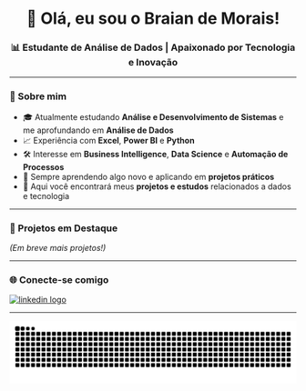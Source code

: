 <h1 align="center">👋 Olá, eu sou o Braian de Morais!</h1>
<h3 align="center">📊 Estudante de Análise de Dados | Apaixonado por Tecnologia e Inovação</h3>

---

### 🚀 Sobre mim
- 🎓 Atualmente estudando **Análise e Desenvolvimento de Sistemas** e me aprofundando em **Análise de Dados**
- 📈 Experiência com **Excel**, **Power BI** e **Python**
- 🛠️ Interesse em **Business Intelligence**, **Data Science** e **Automação de Processos**
- 🌱 Sempre aprendendo algo novo e aplicando em **projetos práticos**
- 📂 Aqui você encontrará meus **projetos e estudos** relacionados a dados e tecnologia

---

### 📌 Projetos em Destaque
<!-- - 📊 **Análise de Vendas no Power BI** – Dashboard interativo para insights de vendas  
- 🐍 **Automação de Processos com Python** – Scripts para otimização de tarefas repetitivas  
- 📈 **Análise de Dados de Mercado** – Limpeza, análise e visualização de dados reais  -->

*(Em breve mais projetos!)*

---

### 🌐 Conecte-se comigo
<div align="left">
  <a href="https://www.linkedin.com/in/braian-morais-a1238b201/" target="_blank" rel="noopener noreferrer">
    <img src="https://img.shields.io/static/v1?message=LinkedIn&logo=linkedin&label=&color=0077B5&logoColor=white&labelColor=&style=for-the-badge" height="35" alt="linkedin logo" />
  </a>
</div>

---

<img src="https://raw.githubusercontent.com/BraianMorais/BraianMorais/output/snake.svg" alt="Snake animation" />
